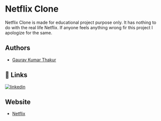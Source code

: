 
# Netflix Clone

 Netflix Clone is made for educational project purpose only. It has nothing to do with the real life Netflix. If anyone feels anything wrong fir this project I apologize for the same.

 


## Authors

- [Gaurav Kumar Thakur](https://www.github.com/ciggythakur)






## 🔗 Links

[![linkedin](https://img.shields.io/badge/linkedin-0A66C2?style=for-the-badge&logo=linkedin&logoColor=white)](https://www.linkedin.com/in/gaurav-kumar-thakur-91734b19b/)



## Website
- [Netflix](https://ciggythakur.github.io/neflixcloneproject/)
